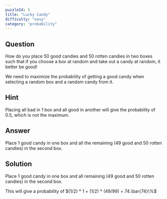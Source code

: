```yaml
---
puzzleId: 5
title: "Lucky Candy"
difficulty: "easy"
category: "probability"
---
```


## Question
How do you place 50 good candies and 50 rotten candies in two boxes such that if you choose a box at random and take out a candy at random, it better be good!

We need to maximize the probability of getting a good candy when selecting a random box and a random candy from it.

## Hint
Placing all bad in 1 box and all good in another will give the probability of 0.5, which is not the maximum.

## Answer
Place 1 good candy in one box and all the remaining (49 good and 50 rotten candies) in the second box.

## Solution
Place 1 good candy in one box and all remaining (49 good and 50 rotten candies) in the second box. 

This will give a probability of $(1/2) * 1 + (1/2) * (49/99) = 74.\bar{74}\%$
